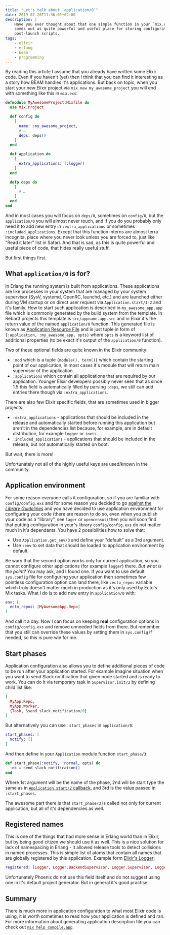 ```yaml
---
title: "Let's talk about `application/0`"
date: 2019-07-26T11:36:01+02:00
description: |
    Have you ever thought about that one simple function in your `mix.exs`? It
    comes out as quite powerful and useful place for storing configuration and
    post-launch scripts.
tags:
    - elixir
    - erlang
    - beam
    - programming
---
```


By reading this article I assume that you already have written some Elixir code.
Even if you haven't (yet) then I think that you can find it interesting as
a story how BEAM handles it's applications. But back on topic, when you start
your new Elixir project via `mix new my_awesome_project` you will end with
something like this in `mix.exs`:

```elixir
defmodule MyAwesomeProject.Mixfile do
  use Mix.Project

  def config do
    [
      name: :my_awesome_project,
      # …
      deps: deps()
    ]
  end

  def application do
    [
      extra_applications: [:logger]
    ]
  end

  defp deps do
    [
      # …
    ]
  end
end
```

And in most cases you will focus on `deps/0`, sometimes on `config/0`, but the
`application/0` you will almost never touch, and if you do you probably only
need it to add new entry in `:extra_applications` or sometimes
`:included_applications`. Except that this function interns are almost terra
incognita, place where you never look unless you are forced to, just like "Read
it later" list in Safari. And that is sad, as this is quite powerful and useful
piece of code, that hides really useful stuff.

But first things first.

## What `application/0` is for?

In Erlang the running system is built from applications. These applications are
like processes in your system that are managed by your system supervisor (SysV,
systemd, OpenRC, launchd, etc.) and are launched either during VM startup or on
direct user request via `Application.start/1-2` and it's family. How to start
such application is described in `my_awesome_app.app` file which is commonly
generated by the build system from the template. In Rebar3 projects this
template is `src/appname.app.src` and in Elixir it's the return value of the
named `application/0` function. This generated file is known as [Application
Resource File][app file] and is just tuple in form of `{:application,
:my_awesome_app, opts}` where `opts` is a keyword list of additional properties
(to be exact it's output of the `application/0` function).

Two of these optional fields are quite known in the Elixir community:

- `:mod` which is a tuple `{module(), term()}` which contain the starting point
  of our application, in most cases it's module that will return main
  supervisor of the application.
- `:applications` which contain all applications that are required by our
  application. Younger Elixir developers possibly never seen that as since 1.5
  this field is automatically filled by parsing `:deps`, we still can add
  entries there though via `:extra_applications`.

There are also few Elixir specific fields, that are sometimes used in bigger
projects:

- `:extra_applications` - applications that should be included in the release
  and automatically started before running this application but aren't in the
  dependencies list because, for example, are in default distribution, for
  example `logger` or `inets`.
- `:included_applications` - applications that should be included in the
  release, but not automatically started on boot.

But wait, there is more!

Unfortunately not all of the highly useful keys are used/known in the community.

## Application environment

For some reason everyone calls it configuration, so if you are familiar with
`config/config.exs` and for some reason you decided to go [against the *Library
Guidelines*](guidelines) and you have decided to use application environment for
configuring your code (there are reason to do so, even when you publish your
code as a "library", see `lager` or `opencensus`) then you will soon find that
putting configuration in your's library `config/config.exs` do not matter much
in it's dependants. You have 2 possibilities how to solve that:

- Use `Application.get_env/3` and define your "default" as a 3rd argument.
- Use `:env` to set data that should be loaded to application environment by
  default.

Be wary that the second option works only  for current application, so you
cannot configure other applications (for example `logger`) there. *But what is
the point?* You may ask, and I found one. If you want to use default
`sys.config` file for configuring your application then sometimes few pointless
configuration option can land there, like `:ecto_repos` variable which truly
doesn't matter much in production as it's only used by Ecto's Mix tasks. What
I do is to add new entry in `application/0` with:

```elixir
env: [
  ecto_repos: [MyAwesomeApp.Repo]
]
```

And call it a day. Now I can focus on keeping **real** configuration options in
`config/config.exs` and remove unneeded fields from there. But remember that you
still can override these values by setting them in `sys.config` if needed, so
this is pure win for me.

## Start phases

Application configuration also allows you to define additional pieces of code to
be run after your application started. For example imagine situation when you
want to send Slack notification that given node started and is ready to work.
You can do it via temporary task in `Supervisor.init/2` by defining child list
like:

```elixir
[
  MyApp.Repo,
  MyApp.Worker,
  {Task, &send_slack_notification/0}
]
```

But alternatively you can use `:start_phases` in `application/0`:

```elixir
start_phases: [
  notify: []
]
```

And then define in your `Application` module function `start_phase/3`:

```elixir
def start_phase(:notify, :normal, opts) do
  :ok = send_slack_notification()
end
```

Where 1st argument will be the name of the phase, 2nd will be start type the
same as in [`Application.start/2` callback](https://hexdocs.pm/elixir/Application.html#c:start/2),
and 3rd is the value passed in `:start_phases`.

The awesome part there is that `start_phase/3` is called not only for current
application, but all of it's dependencies as well.

## Registered names

This is one of the things that had more sense in Erlang world than in Elixir,
but by being good citizen we should use it as well. This is a nice solution for
lack of namespacing in Erlang - it allowed release tools to detect collisions in
named processes. This is simple list of atoms that contain all names that are
globally registered by this application. Example form [Elixir's
Logger](https://github.com/elixir-lang/elixir/blob/ee9f38635e9a6c816adb575fc9431ded49be8032/lib/logger/mix.exs#L14):

```elixir
registered: [Logger, Logger.BackendSupervisor, Logger.Supervisor, Logger.Watcher]
```

Unfortunately Phoenix do not use this field itself and do not suggest using one
in it's default project generator. But in general it's good practise.

## Summary

There is much more in application configuration to what most Elixir code is
using, it is worth sometimes to read how your application is defined and ran.
For more information about generating application description file you can check
out [`mix help compile.app`](https://hexdocs.pm/mix/Mix.Tasks.Compile.App.html).

[app file]: http://www.erlang.org/doc/design_principles/applications.html#application-resource-file
[guidelines]: https://hexdocs.pm/elixir/library-guidelines.html

